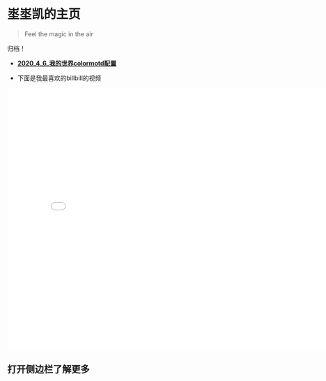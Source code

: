 # 埊埊凯的主页
> Feel the magic in the air 
<!-- slide -->
归档！
- **[2020_4_6_我的世界colormotd配置](http://kai.52yi.vip/_posts/2020-04-06_%E6%88%91%E7%9A%84%E4%B8%96%E7%95%8Ccoloryml%E9%85%8D%E7%BD%AE/)**
<!-- slide -->
+ 下面是我最喜欢的billbill的视频
<!-- slide vertical=true -->
<iframe 
    width="800" 
    height="600" 
    src="//player.bilibili.com/player.html?aid=53437058&bvid=BV1q4411L7cW&cid=93489702&page=1"
    scrolling="no" 
    border="0" 
    frameborder="no" 
    framespacing="0" 
    allowfullscreen="false"> 
    </iframe>



<!-- slide vertical=true -->
## 打开侧边栏了解更多

